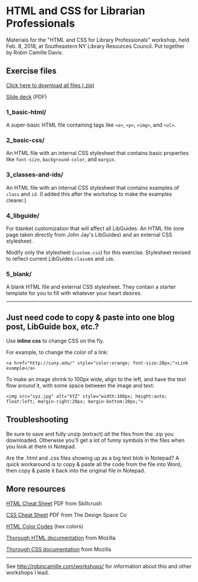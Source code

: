 # HTML and CSS for Librarian Professionals

Materials for the "HTML and CSS for Library Professionals" workshop, held Feb. 8, 2018, at Southeastern NY Library Resources Council. Put together by Robin Camille Davis. 

## Exercise files

[Click here to download all files (.zip)](https://github.com/robincamille/html-css-for-librarians/archive/master.zip)

[Slide deck](http://www.robincamille.com/assets/html-css-library-professionals.pdf) (PDF)

### 1_basic-html/

A super-basic HTML file containing tags like `<a>`, `<p>`, `<img>`, and `<ul>`. 

### 2_basic-css/

An HTML file with an internal CSS stylesheet that contains basic properties like `font-size`, `background-color`, and `margin`.

### 3_classes-and-ids/

An HTML file with an internal CSS stylesheet that contains examples of `class` and `id`. (I added this after the workshop to make the examples clearer.)


### 4_libguide/ 

For blanket customization that will affect all LibGuides. An HTML file (one page taken directly from John Jay's LibGuides) and an external CSS stylesheet. 

Modify only the stylesheet (`custom.css`) for this exercise. Stylesheet revised to reflect current LibGuides `class`es and `id`s.


### 5_blank/ 

A blank HTML file and external CSS stylesheet. They contain a starter template for you to fill with whatever your heart desires. 

---

## Just need code to copy & paste into one blog post, LibGuide box, etc.? 

Use **inline css** to change CSS on the fly.

For example, to change the color of a link:

`<a href="http://cuny.edu/" style="color:orange; font-size:20px;">Link example</a>`

To make an image shrink to 100px wide, align to the left, and have the text flow around it, with some space between the image and text:

`<img src="xyz.jpg" alt="XYZ" style="width:100px; height:auto; float:left; margin-right:20px; margin-bottom:20px;">`

## Troubleshooting

Be sure to save and fully unzip (extract) *all* the files from the .zip you downloaded. Otherwise you'll get a lot of funny symbols in the files when you look at them in Notepad.

Are the .html and .css files showing up as a big text blob in Notepad? A quick workaround is to copy & paste all the code from the file into Word, then copy & paste it back into the original file in Notepad. 


## More resources

[HTML Cheat Sheet](http://s3.amazonaws.com/media.skillcrush.com/skillcrush/wp-content/uploads/2012/06/HTML-Cheatsheet-Skillcrush.pdf) PDF from Skillcrush

[CSS Cheat Sheet](https://thedesignspace.co/wp-content/uploads/2017/03/CSS-Cheat-Sheet.pdf) PDF from The Design Space Co

[HTML Color Codes](http://htmlcolorcodes.com/) (hex colors)

[Thorough HTML documentation](https://developer.mozilla.org/en-US/docs/Web/HTML) from Mozilla

[Thorough CSS documentation](https://developer.mozilla.org/en-US/docs/Web/CSS) from Mozilla

---

See http://robincamille.com/workshops/ for information about this and other workshops I lead.
